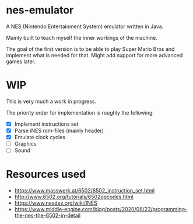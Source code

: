 # nes-emulator

A NES (Nintendo Entertainment System) emulator written in Java.

Mainly built to teach myself the inner workings of the machine.

The goal of the first version is to be able to play Super Mario Bros and implement what is needed for that. Might add support for more advanced games later.

# WIP

This is very much a work in progress.

The priority order for implementation is roughly the following:
- [X] Implement instructions set
- [X] Parse iNES rom-files (mainly header)
- [X] Emulate clock cycles
- [ ] Graphics
- [ ] Sound

# Resources used

* https://www.masswerk.at/6502/6502_instruction_set.html
* http://www.6502.org/tutorials/6502opcodes.html
* https://www.nesdev.org/wiki/INES
* https://www.middle-engine.com/blog/posts/2020/06/23/programming-the-nes-the-6502-in-detail
